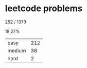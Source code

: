 # leetcode problems

252 / 1379

18.27%

|        |     |
| ------ | --- |
| easy   | 212  |
| medium | 38   |
| hard   | 2   |

